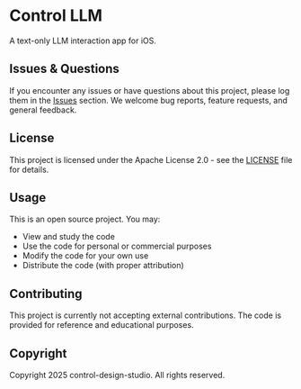 # Control LLM

A text-only LLM interaction app for iOS.

## Issues & Questions

If you encounter any issues or have questions about this project, please log them in the [Issues](https://github.com/carlostarrats/Control-LLM/issues) section. We welcome bug reports, feature requests, and general feedback.


## License

This project is licensed under the Apache License 2.0 - see the [LICENSE](LICENSE) file for details.

## Usage

This is an open source project. You may:
- View and study the code
- Use the code for personal or commercial purposes
- Modify the code for your own use
- Distribute the code (with proper attribution)

## Contributing

This project is currently not accepting external contributions. The code is provided for reference and educational purposes.

## Copyright

Copyright 2025 control-design-studio. All rights reserved.
